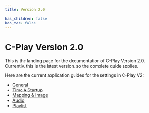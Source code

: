 ```yaml
---
title: Version 2.0

has_children: false
has_toc: false
---
```


# C-Play Version 2.0

This is the landing page for the documentation of C-Play Version 2.0.
Currently, this is the latest version, so the complete guide applies.

Here are the current application guides for the settings in C-Play V2:

 - [General](guides/setup/settings/general)
 - [Time & Startup](guides/setup/settings/time_and_startup)
 - [Mapping & Image](guides/setup/settings/mapping_and_image)
 - [Audio](guides/setup/settings/mapping_and_image)
 - [Playlist](guides/setup/settings/playlist)